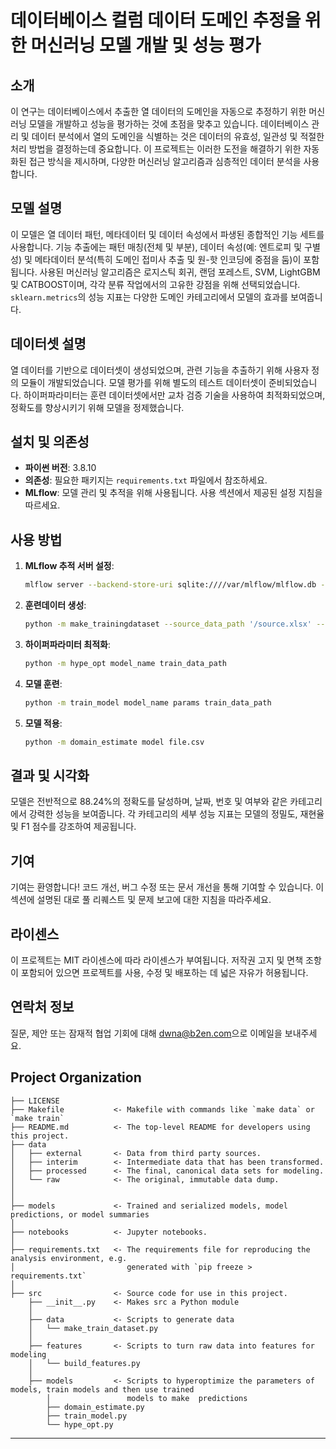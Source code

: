 # 데이터베이스 컬럼 데이터 도메인 추정을 위한 머신러닝 모델 개발 및 성능 평가

## 소개
이 연구는 데이터베이스에서 추출한 열 데이터의 도메인을 자동으로 추정하기 위한 머신러닝 모델을 개발하고 성능을 평가하는 것에 초점을 맞추고 있습니다. 데이터베이스 관리 및 데이터 분석에서 열의 도메인을 식별하는 것은 데이터의 유효성, 일관성 및 적절한 처리 방법을 결정하는데 중요합니다. 이 프로젝트는 이러한 도전을 해결하기 위한 자동화된 접근 방식을 제시하며, 다양한 머신러닝 알고리즘과 심층적인 데이터 분석을 사용합니다.

## 모델 설명
이 모델은 열 데이터 패턴, 메타데이터 및 데이터 속성에서 파생된 종합적인 기능 세트를 사용합니다. 기능 추출에는 패턴 매칭(전체 및 부분), 데이터 속성(예: 엔트로피 및 구별성) 및 메타데이터 분석(특히 도메인 접미사 추출 및 원-핫 인코딩에 중점을 둠)이 포함됩니다. 사용된 머신러닝 알고리즘은 로지스틱 회귀, 랜덤 포레스트, SVM, LightGBM 및 CATBOOST이며, 각각 분류 작업에서의 고유한 강점을 위해 선택되었습니다. `sklearn.metrics`의 성능 지표는 다양한 도메인 카테고리에서 모델의 효과를 보여줍니다.

## 데이터셋 설명
열 데이터를 기반으로 데이터셋이 생성되었으며, 관련 기능을 추출하기 위해 사용자 정의 모듈이 개발되었습니다. 모델 평가를 위해 별도의 테스트 데이터셋이 준비되었습니다. 하이퍼파라미터는 훈련 데이터셋에서만 교차 검증 기술을 사용하여 최적화되었으며, 정확도를 향상시키기 위해 모델을 정제했습니다.

## 설치 및 의존성
- **파이썬 버전**: 3.8.10
- **의존성**: 필요한 패키지는 `requirements.txt` 파일에서 참조하세요.
- **MLflow**: 모델 관리 및 추적을 위해 사용됩니다. 사용 섹션에서 제공된 설정 지침을 따르세요.

## 사용 방법
1. **MLflow 추적 서버 설정**: 
   ```bash
   mlflow server --backend-store-uri sqlite:////var/mlflow/mlflow.db --default-artifact-root /path/to/artifacts --host 0.0.0.0 --port 5000
2. **훈련데이터 생성**:
   ```bash
   python -m make_trainingdataset --source_data_path '/source.xlsx' --ouptput_data_path '/1/train.csv'
3. **하이퍼파라미터 최적화**:
   ```bash
   python -m hype_opt model_name train_data_path
4. **모델 훈련**:
   ```bash
   python -m train_model model_name params train_data_path
5. **모델 적용**:
   ```bash
   python -m domain_estimate model file.csv


## 결과 및 시각화
모델은 전반적으로 88.24%의 정확도를 달성하며, 날짜, 번호 및 여부와 같은 카테고리에서 강력한 성능을 보여줍니다. 각 카테고리의 세부 성능 지표는 모델의 정밀도, 재현율 및 F1 점수를 강조하여 제공됩니다.

## 기여
기여는 환영합니다! 코드 개선, 버그 수정 또는 문서 개선을 통해 기여할 수 있습니다. 이 섹션에 설명된 대로 풀 리퀘스트 및 문제 보고에 대한 지침을 따라주세요.

## 라이센스
이 프로젝트는 MIT 라이센스에 따라 라이센스가 부여됩니다. 저작권 고지 및 면책 조항이 포함되어 있으면 프로젝트를 사용, 수정 및 배포하는 데 넓은 자유가 허용됩니다.

## 연락처 정보
질문, 제안 또는 잠재적 협업 기회에 대해 [dwna@b2en.com](mailto:dwna@b2en.com)으로 이메일을 보내주세요.


Project Organization
------------

    ├── LICENSE
    ├── Makefile           <- Makefile with commands like `make data` or `make train`
    ├── README.md          <- The top-level README for developers using this project.
    ├── data
    │   ├── external       <- Data from third party sources.
    │   ├── interim        <- Intermediate data that has been transformed.
    │   ├── processed      <- The final, canonical data sets for modeling.
    │   └── raw            <- The original, immutable data dump.
    │
    │
    ├── models             <- Trained and serialized models, model predictions, or model summaries
    │
    ├── notebooks          <- Jupyter notebooks. 
    │
    ├── requirements.txt   <- The requirements file for reproducing the analysis environment, e.g.
    │                         generated with `pip freeze > requirements.txt`
    │
    ├── src                <- Source code for use in this project.
        ├── __init__.py    <- Makes src a Python module
        │
        ├── data           <- Scripts to generate data
        │   └── make_train_dataset.py
        │
        ├── features       <- Scripts to turn raw data into features for modeling
        │   └── build_features.py
        │
        ├── models         <- Scripts to hyperoptimize the parameters of models, train models and then use trained  
            │                 models to make  predictions
            ├── domain_estimate.py 
            ├── train_model.py
            └── hype_opt.py

     
    


--------
